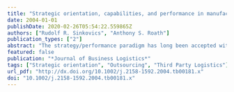 ```yaml
---
title: "Strategic orientation, capabilities, and performance in manufacturer-3PL relationships"
date: 2004-01-01
publishDate: 2020-02-26T05:54:22.559865Z
authors: ["Rudolf R. Sinkovics", "Anthony S. Roath"]
publication_types: ["2"]
abstract: "The strategy/performance paradigm has long been accepted within the management discipline as a framework to explain a firm's survival in the market environment (Chandler 1962; Chandler and Hanks 1994; Luo 1999; Mintzberg 1983; Porter 1979, 1980, 1985). Strategy influences and directs the conduct of day-to-day business operations. It also provides a foundation for longterm success. However, the strategy-performance relationship may not be direct, especially given the increased reliance upon relationships to achieve strategic goals. In fact, previous research has conceptualized an indirect relationship between strategic orientation and performance (Han, Kim, and Srivastava 1998). Organizational capabilities may impact performance as well, i.e., mediate the strategy-performance relationship. If efforts are focused on developing the \"right\" capabilities, performance will be enhanced. The current study empirically investigates proposed, theoretically-based relationships between strategy and performance within an interorganizational context. i.e., manufacturer - 3PL (thirdparty logistics providers) relationships. Capabilities within this context are operationalized in terms of operational flexibility and collaboration. These capabilities are enhanced through interaction between the firms. In the following sections, relevant literature is reviewed and used to introduce key constructs and develop a model of the proposed relationships. The presentation of research hypotheses, discussion of research methodology, results, and the theoretical/managerial implications of the research follow this section."
featured: false
publication: "*Journal of Business Logistics*"
tags: ["Strategic orientation", "Outsourcing", "Third Party Logistics"]
url_pdf: "http://dx.doi.org/10.1002/j.2158-1592.2004.tb00181.x"
doi: "10.1002/j.2158-1592.2004.tb00181.x"
---
```


